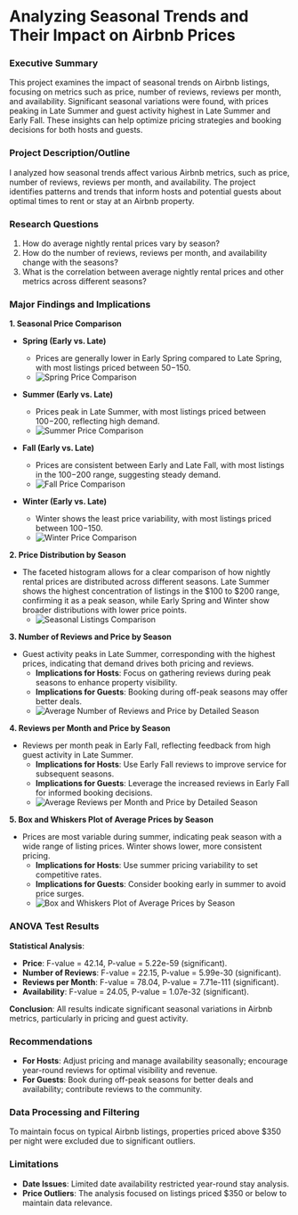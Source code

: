
# Analyzing Seasonal Trends and Their Impact on Airbnb Prices

### Executive Summary
This project examines the impact of seasonal trends on Airbnb listings, focusing on metrics such as price, number of reviews, reviews per month, and availability. Significant seasonal variations were found, with prices peaking in Late Summer and guest activity highest in Late Summer and Early Fall. These insights can help optimize pricing strategies and booking decisions for both hosts and guests.

### Project Description/Outline
I analyzed how seasonal trends affect various Airbnb metrics, such as price, number of reviews, reviews per month, and availability. The project identifies patterns and trends that inform hosts and potential guests about optimal times to rent or stay at an Airbnb property.

### Research Questions
1. How do average nightly rental prices vary by season?
2. How do the number of reviews, reviews per month, and availability change with the seasons?
3. What is the correlation between average nightly rental prices and other metrics across different seasons?

### Major Findings and Implications

**1. Seasonal Price Comparison**

- **Spring (Early vs. Late)**
  - Prices are generally lower in Early Spring compared to Late Spring, with most listings priced between $50-$150.
  - ![Spring Price Comparison](Images/spring_price_comparison.png)

- **Summer (Early vs. Late)**
  - Prices peak in Late Summer, with most listings priced between $100-$200, reflecting high demand.
  - ![Summer Price Comparison](Images/summer_price_comparison.png)

- **Fall (Early vs. Late)**
  - Prices are consistent between Early and Late Fall, with most listings in the $100-$200 range, suggesting steady demand.
  - ![Fall Price Comparison](Images/fall_price_comparison.png)

- **Winter (Early vs. Late)**
  - Winter shows the least price variability, with most listings priced between $100-$150.
  - ![Winter Price Comparison](Images/winter_price_comparison.png)

**2. Price Distribution by Season**

- The faceted histogram allows for a clear comparison of how nightly rental prices are distributed across different seasons. Late Summer shows the highest concentration of listings in the $100 to $200 range, confirming it as a peak season, while Early Spring and Winter show broader distributions with lower price points.
  - ![Seasonal Listings Comparison](Images/Seasonal_listings_comparison.png)

**3. Number of Reviews and Price by Season**

- Guest activity peaks in Late Summer, corresponding with the highest prices, indicating that demand drives both pricing and reviews.
  - **Implications for Hosts**: Focus on gathering reviews during peak seasons to enhance property visibility.
  - **Implications for Guests**: Booking during off-peak seasons may offer better deals.
  - ![Average Number of Reviews and Price by Detailed Season](Images/Average%20Number%20of%20Reviews%20&%20Price%20by%20Detailed%20Season.png)

**4. Reviews per Month and Price by Season**

- Reviews per month peak in Early Fall, reflecting feedback from high guest activity in Late Summer.
  - **Implications for Hosts**: Use Early Fall reviews to improve service for subsequent seasons.
  - **Implications for Guests**: Leverage the increased reviews in Early Fall for informed booking decisions.
  - ![Average Reviews per Month and Price by Detailed Season](Images/Average%20Reviews%20per%20Month%20&%20Price%20by%20Detailed%20Season.png)

**5. Box and Whiskers Plot of Average Prices by Season**

- Prices are most variable during summer, indicating peak season with a wide range of listing prices. Winter shows lower, more consistent pricing.
  - **Implications for Hosts**: Use summer pricing variability to set competitive rates.
  - **Implications for Guests**: Consider booking early in summer to avoid price surges.
  - ![Box and Whiskers Plot of Average Prices by Season](Images/box%20plot%20of%20average%20prices%20by%20season.png)

### ANOVA Test Results
**Statistical Analysis**:
- **Price**: F-value = 42.14, P-value = 5.22e-59 (significant).
- **Number of Reviews**: F-value = 22.15, P-value = 5.99e-30 (significant).
- **Reviews per Month**: F-value = 78.04, P-value = 7.71e-111 (significant).
- **Availability**: F-value = 24.05, P-value = 1.07e-32 (significant).

**Conclusion**: All results indicate significant seasonal variations in Airbnb metrics, particularly in pricing and guest activity.

### Recommendations
- **For Hosts**: Adjust pricing and manage availability seasonally; encourage year-round reviews for optimal visibility and revenue.
- **For Guests**: Book during off-peak seasons for better deals and availability; contribute reviews to the community.

### Data Processing and Filtering
To maintain focus on typical Airbnb listings, properties priced above $350 per night were excluded due to significant outliers.

### Limitations
- **Date Issues**: Limited date availability restricted year-round stay analysis.
- **Price Outliers**: The analysis focused on listings priced $350 or below to maintain data relevance.
